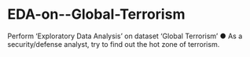 # EDA-on--Global-Terrorism
Perform ‘Exploratory Data Analysis’ on dataset ‘Global Terrorism’ ● As a security/defense analyst, try to find out the hot zone of terrorism.
